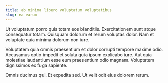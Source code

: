 ```yaml
---
title: ab minima libero voluptatum voluptatibus
slug: ea earum
---
```


Ut voluptatum porro quis totam eos blanditiis. Exercitationem sunt atque consequatur totam. Quisquam dolorum et rerum voluptas dolor. Nam et voluptate quia minima dolorum non iure.

Voluptatem quia omnis praesentium et dolor corrupti tempore maxime odio. Accusamus optio impedit et soluta quia ipsum explicabo iure. Aut quia molestiae laudantium esse eum praesentium odio magnam. Voluptatem dignissimos ex fuga sapiente.

Omnis ducimus qui. Et expedita sed. Ut velit odit eius dolorem rerum.
